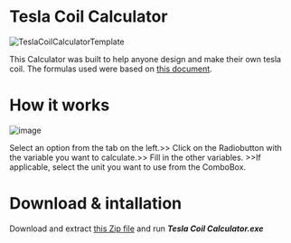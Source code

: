 # Tesla Coil Calculator
![TeslaCoilCalculatorTemplate](https://user-images.githubusercontent.com/107240371/226205220-06ceef4d-aabd-4193-bc1c-cf0c2fc28e4e.png)

This Calculator was built to help anyone design and make their own tesla coil. The formulas used were based on [this document](https://www.mv.helsinki.fi/home/tpaulin/FormulasForTeslaCoils.pdf).

# How it works
![image](https://user-images.githubusercontent.com/107240371/226205482-8967ef0c-e0a3-42ee-ba73-30574c7fee45.png)

Select an option from the tab on the left.>> Click on the Radiobutton with the variable you want to calculate.>> Fill in the other variables. >>If applicable, select the unit you want to use from the ComboBox.

# Download & intallation
Download and extract [this Zip file](https://github.com/GuiRibi/Tesla-Coil-Calculator/blob/master/Tesla%20Coil%20Calculator.zip) and run ***Tesla Coil Calculator.exe***
